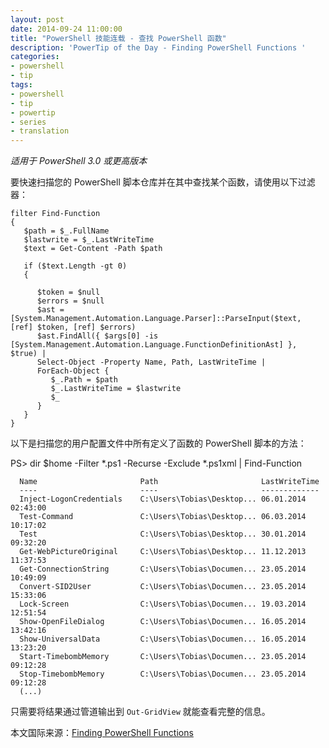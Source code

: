 ```yaml
---
layout: post
date: 2014-09-24 11:00:00
title: "PowerShell 技能连载 - 查找 PowerShell 函数"
description: 'PowerTip of the Day - Finding PowerShell Functions '
categories:
- powershell
- tip
tags:
- powershell
- tip
- powertip
- series
- translation
---
```

_适用于 PowerShell 3.0 或更高版本_

要快速扫描您的 PowerShell 脚本仓库并在其中查找某个函数，请使用以下过滤器：

    filter Find-Function
    {
       $path = $_.FullName
       $lastwrite = $_.LastWriteTime
       $text = Get-Content -Path $path
       
       if ($text.Length -gt 0)
       {
          
          $token = $null
          $errors = $null
          $ast = [System.Management.Automation.Language.Parser]::ParseInput($text, [ref] $token, [ref] $errors)
          $ast.FindAll({ $args[0] -is [System.Management.Automation.Language.FunctionDefinitionAst] }, $true) |
          Select-Object -Property Name, Path, LastWriteTime |
          ForEach-Object {
             $_.Path = $path
             $_.LastWriteTime = $lastwrite
             $_
          }
       }
    } 

以下是扫描您的用户配置文件中所有定义了函数的 PowerShell 脚本的方法：

  PS> dir $home -Filter *.ps1 -Recurse -Exclude *.ps1xml | Find-Function 
  
      Name                       Path                       LastWriteTime            
      ----                       ----                       -------------            
      Inject-LogonCredentials    C:\Users\Tobias\Desktop... 06.01.2014 02:43:00      
      Test-Command               C:\Users\Tobias\Desktop... 06.03.2014 10:17:02      
      Test                       C:\Users\Tobias\Desktop... 30.01.2014 09:32:20      
      Get-WebPictureOriginal     C:\Users\Tobias\Desktop... 11.12.2013 11:37:53      
      Get-ConnectionString       C:\Users\Tobias\Documen... 23.05.2014 10:49:09      
      Convert-SID2User           C:\Users\Tobias\Documen... 23.05.2014 15:33:06      
      Lock-Screen                C:\Users\Tobias\Documen... 19.03.2014 12:51:54      
      Show-OpenFileDialog        C:\Users\Tobias\Documen... 16.05.2014 13:42:16      
      Show-UniversalData         C:\Users\Tobias\Documen... 16.05.2014 13:23:20      
      Start-TimebombMemory       C:\Users\Tobias\Documen... 23.05.2014 09:12:28      
      Stop-TimebombMemory        C:\Users\Tobias\Documen... 23.05.2014 09:12:28      
      (...)
      

只需要将结果通过管道输出到 `Out-GridView` 就能查看完整的信息。

<!--more-->
本文国际来源：[Finding PowerShell Functions ](http://community.idera.com/powershell/powertips/b/tips/posts/finding-powershell-functions)
